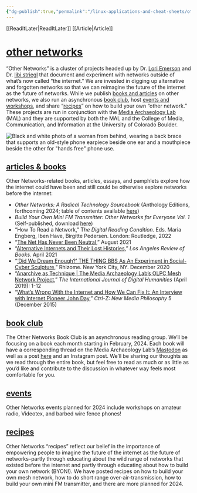 ```yaml
---
{"dg-publish":true,"permalink":"/linux-applications-and-cheat-sheets/other-networks/","tags":["alternative","networks","technology","linux"]}
---
```


[[ReadItLater\|ReadItLater]] [[Article\|Article]]


# [other networks](https://othernetworks.net/)

“Other Networks” is a cluster of projects headed up by Dr. [Lori Emerson](http://loriemerson.net/) and Dr. [libi striegl](https://libirose.com/) that document and experiment with networks outside of what’s now called “the internet.” We are invested in digging up alternative and forgotten networks so that we can reimagine the future of the internet as the future of networks. While we publish [books and articles](https://othernetworks.net/#articlesandbooks) on other networks, we also run an asynchronous [book club](https://othernetworks.net/#bookclub), host [events and workshops](https://othernetworks.net/#events), and share “[recipes](https://othernetworks.net/#recipes)” on how to build your own “other network.” These projects are run in conjunction with the [Media Archaeology Lab](http://mediaarchaeologylab.com/) (MAL) and they are supported by both the MAL and the College of Media, Communication, and Information at the University of Colorado Boulder.

![Black and white photo of a woman from behind, wearing a back brace that supports an old-style phone earpiece beside one ear and a mouthpiece beside the other for "hands free" phone use.](https://othernetworks.net/wp-content/uploads/2024/01/screenshot-2024-01-22-at-2.04.07e280afpm.png?w=843)

## [articles & books](https://othernetworks.net/category/other-networks/articles-books/)

Other Networks-related books, articles, essays, and pamphlets explore how the internet could have been and still could be otherwise explore networks before the internet:

-   *Other Networks: A Radical Technology Sourcebook* (Anthology Editions, forthcoming 2024; table of contents available [here](https://loriemerson.net/2024/03/14/table-of-contents-for-other-networks-a-radical-technology-sourcebook/))
-   *Build Your Own Mini FM Transmitter: Other Networks for Everyone Vol. 1* (Self-published, download [here](https://othernetworks.net/2024/08/20/build-your-own-mini-fm-transmitter/))
-   “How To Read a Network,” T*he Digital Reading Condition*. Eds. Maria Engberg, Iben Have, Birgitte Pedersen. London: Routledge, 2022
-   “[The Net Has Never Been Neutral](https://loriemerson.net/2021/08/14/the-net-has-never-been-neutral/),” August 2021
-   “[Alternative Internets and Their Lost Histories](https://www.lareviewofbooks.org/article/alternative-internets-and-their-lost-histories/),” *Los Angeles Review of Books*. April 2021
-   “[‘Did We Dream Enough?’ THE THING BBS As An Experiment in Social-Cyber Sculpture](https://rhizome.org/editorial/2020/dec/16/did-we-dream-enough-the-thing-bbs/),” Rhizome. New York City, NY. December 2020
-   “[Anarchive as Technique | The Media Archaeology Lab’s OLPC Mesh Network Project](https://link.springer.com/article/10.1007/s42803-019-00005-9),” *The International Journal of Digital Humanities* (April 2019): 1-12
-   “[What’s Wrong With the Internet and How We Can Fix It: An Interview with Internet Pioneer John Day](https://loriemerson.net/2015/07/23/whats-wrong-with-the-internet-and-how-we-can-fix-it-interview-with-internet-pioneer-john-day/),” *Ctrl-Z: New Media Philosophy* 5 (December 2015)

## [book club](https://othernetworks.net/category/other-networks/book-club/)

The Other Networks Book Club is an asynchronous reading group. We’ll be focusing on a book each month starting in February, 2024. Each book will have a corresponding thread on the Media Archaeology Lab’s [Mastodon](https://post.lurk.org/@mediaarchaeologylab) as well as a post [here](https://othernetworks.net/category/other-networks/book-club/) and an Instagram post. We’ll be sharing our thoughts as we read through the entire book, but feel free to read as much or as little as you’d like and contribute to the discussion in whatever way feels most comfortable for you.

## [events](https://othernetworks.net/category/other-networks/events/)

Other Networks events planned for 2024 include workshops on amateur radio, Videotex, and barbed wire fence phones!

## [recipes](https://othernetworks.net/category/other-networks/recipes/)

Other Networks “recipes” reflect our belief in the importance of empowering people to imagine the future of the internet as the future of networks–partly through educating about the wild range of networks that existed before the internet and partly through educating about how to build your own network (BYON!). We have posted recipes on how to build your own mesh network, how to do short range over-air-transmission, how to build your own mini FM transmitter, and there are more planned for 2024.